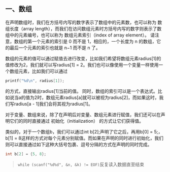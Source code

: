 

## 一、数组

在声明数组时，我们在方括号内写的数字表示了数组中的元素数，也可以称为 数组长度（array length），而我们在访问数组元素时方括号内写的数字则表示了数组中的元素编号，也可以称为 数组元素索引（index of array element）。 请注意，数组的第一个元素的索引是 0 而不是 1，相应的，一个长度为 n 的数组，它的最后一个元素的索引也就是 n−1 而不是 n 了。

数组的元素的值可以通过赋值去进行改变，比如我们希望将数组元素radius[1]的值修改为2，我们就可以写radius[1] = 2。我们也可以像使用一个变量一样使用一个数组元素，比如我们可以通过

```c
printf("%d\n", radius[1]);
```

的方式，直接输出radius[1]当前的值。 同时，数组的索引可以是一个表达式。比如说当a的值为2时，数组元素radius[a]就可以被视为radius[2]，而如果这时，我们写radius[a - 1]我们会将其视为radius[1]。

对于变量、数组来说，除了在声明后对变量、数组元素进行赋值，我们还可以在声明它们的同时直接通过 初始化（initialization） 的方式让它们获得值。

类似的，对于一个数组b，我们可以通过int b[2];声明了它之后，再用b[0] = 5;，b[1] = 8这样的方式对每个元素分别赋值。而如果在声明的同时进行初始化，我们则可以直接通过如下这种大括号包裹、逗号分隔的方式在声明的同时完成。

```c
int b[2] = {5, 8};
```



> `while (scanf("%d%d", &n, &k) != EOF)`反复读入数据直至结束

